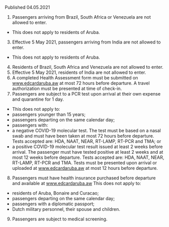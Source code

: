 Published 04.05.2021
1. Passengers arriving from Brazil, South Africa or Venezuela are not allowed to enter.
- This does not apply to residents of Aruba.
3. Effective 5 May 2021, passengers arriving from India are not allowed to enter.
- This does not apply to residents of Aruba.
4. Residents of Brazil, South Africa and Venezuela are not allowed to enter.
5. Effective 5 May 2021, residents of India are not allowed to enter.
6. A completed Health Assessment form must be submitted on <a href="http://www.edcardaruba.aw">www.edcardaruba.aw</a> at most 72 hours before departure. A travel authorization must be presented at time of check-in.
7. Passengers are subject to a PCR test upon arrival at their own expense and quarantine for 1 day.
- This does not apply to:
- passengers younger than 15 years;
- passengers departing on the same calendar day;
- passengers with:
- a negative COVID-19 molecular test. The test must be based on a nasal swab and must have been taken at most 72 hours before departure. Tests accepted are: HDA, NAAT, NEAR, RT-LAMP, RT-PCR and TMA; or
- a positive COVID-19 molecular test result issued at least 2 weeks before arrival. The passenger must have tested positive at least 2 weeks and at most 12 weeks before departure. Tests accepted are: HDA, NAAT, NEAR, RT-LAMP, RT-PCR and TMA.
Tests must be presented upon arrival or uploaded at <a href="http://www.edcardaruba.aw">www.edcardaruba.aw</a> at most 12 hours before departure.
8. Passengers must have health insurance purchased before departure and available at <a href="http://www.edcardaruba.aw">www.edcardaruba.aw</a>
This does not apply to:
- residents of Aruba, Bonaire and Curacao;
- passengers departing on the same calendar day;
- passengers with a diplomatic passport;
- Dutch military personnel, their spouse and children.
9. Passengers are subject to medical screening.

